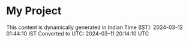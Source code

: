 # My Project

This content is dynamically generated in Indian Time (IST): 2024-03-12 01:44:10 IST
Converted to UTC: 2024-03-11 20:14:10 UTC
